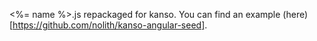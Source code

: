 <%= name %>.js repackaged for kanso.
You can find an example (here)[https://github.com/nolith/kanso-angular-seed].
